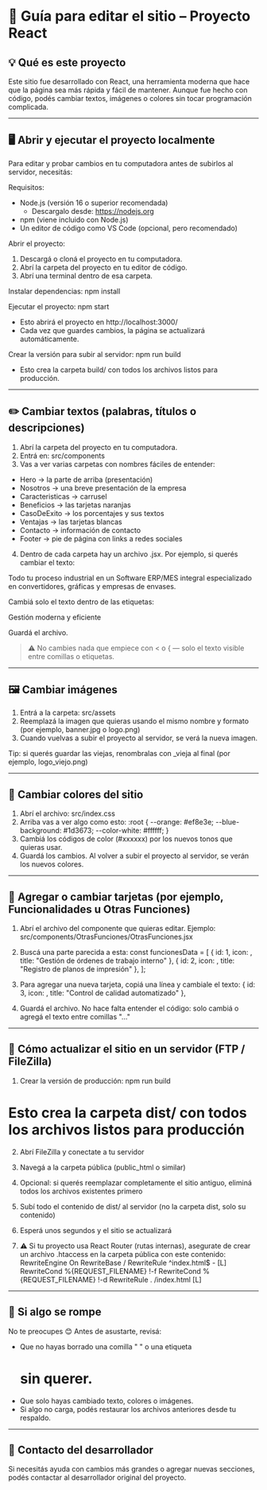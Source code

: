 # 🧭 Guía para editar el sitio – Proyecto React

## 💡 Qué es este proyecto
Este sitio fue desarrollado con React, una herramienta moderna que hace que la página sea más rápida y fácil de mantener.
Aunque fue hecho con código, podés cambiar textos, imágenes o colores sin tocar programación complicada.

---

## 🖥️ Abrir y ejecutar el proyecto localmente

Para editar y probar cambios en tu computadora antes de subirlos al servidor, necesitás:

Requisitos:
- Node.js (versión 16 o superior recomendada)
  - Descargalo desde: https://nodejs.org
- npm (viene incluido con Node.js)
- Un editor de código como VS Code (opcional, pero recomendado)

Abrir el proyecto:
1. Descargá o cloná el proyecto en tu computadora.
2. Abrí la carpeta del proyecto en tu editor de código.
3. Abrí una terminal dentro de esa carpeta.

Instalar dependencias:
npm install

Ejecutar el proyecto:
npm start
- Esto abrirá el proyecto en http://localhost:3000/
- Cada vez que guardes cambios, la página se actualizará automáticamente.

Crear la versión para subir al servidor:
npm run build
- Esto crea la carpeta build/ con todos los archivos listos para producción.

---

## ✏️ Cambiar textos (palabras, títulos o descripciones)

1. Abrí la carpeta del proyecto en tu computadora.
2. Entrá en: src/components
3. Vas a ver varias carpetas con nombres fáciles de entender:
- Hero → la parte de arriba (presentación)
- Nosotros → una breve presentación de la empresa
- Caracteristicas → carrusel
- Beneficios → las tarjetas naranjas
- CasoDeExito → los porcentajes y sus textos
- Ventajas → las tarjetas blancas
- Contacto → información de contacto
- Footer → pie de página con links a redes sociales

4. Dentro de cada carpeta hay un archivo .jsx.
Por ejemplo, si querés cambiar el texto:
<p>Todo tu proceso industrial en un Software ERP/MES integral especializado en convertidores, gráficas y empresas de envases.</p>
Cambiá solo el texto dentro de las etiquetas:
<p>Gestión moderna y eficiente</p>
Guardá el archivo.

> ⚠️ No cambies nada que empiece con < o { — solo el texto visible entre comillas o etiquetas.

---

## 🖼️ Cambiar imágenes

1. Entrá a la carpeta: src/assets
2. Reemplazá la imagen que quieras usando el mismo nombre y formato (por ejemplo, banner.jpg o logo.png)
3. Cuando vuelvas a subir el proyecto al servidor, se verá la nueva imagen.

Tip: si querés guardar las viejas, renombralas con _vieja al final (por ejemplo, logo_viejo.png)

---

## 🎨 Cambiar colores del sitio

1. Abrí el archivo: src/index.css
2. Arriba vas a ver algo como esto:
:root {
  --orange: #ef8e3e;
  --blue-background: #1d3673;
  --color-white: #ffffff;
}
3. Cambiá los códigos de color (#xxxxxx) por los nuevos tonos que quieras usar.
4. Guardá los cambios.
Al volver a subir el proyecto al servidor, se verán los nuevos colores.

---

## 🧩 Agregar o cambiar tarjetas (por ejemplo, Funcionalidades u Otras Funciones)

1. Abrí el archivo del componente que quieras editar.
Ejemplo: src/components/OtrasFunciones/OtrasFunciones.jsx

2. Buscá una parte parecida a esta:
const funcionesData = [
  { id: 1, icon: <FaRegLightbulb size={48} />, title: "Gestión de órdenes de trabajo interno" },
  { id: 2, icon: <BsBuildings size={48} />, title: "Registro de planos de impresión" },
];

3. Para agregar una nueva tarjeta, copiá una línea y cambiale el texto:
{ id: 3, icon: <FaClipboardCheck size={48} />, title: "Control de calidad automatizado" },

4. Guardá el archivo.
No hace falta entender el código: solo cambiá o agregá el texto entre comillas "..."

---

## 🚀 Cómo actualizar el sitio en un servidor (FTP / FileZilla)

1. Crear la versión de producción:
npm run build
# Esto crea la carpeta dist/ con todos los archivos listos para producción

2. Abrí FileZilla y conectate a tu servidor

3. Navegá a la carpeta pública (public_html o similar)

4. Opcional: si querés reemplazar completamente el sitio antiguo, eliminá todos los archivos existentes primero

5. Subí todo el contenido de dist/ al servidor (no la carpeta dist, solo su contenido)

6. Esperá unos segundos y el sitio se actualizará

7. ⚠️ Si tu proyecto usa React Router (rutas internas), asegurate de crear un archivo .htaccess en la carpeta pública con este contenido:
RewriteEngine On
RewriteBase /
RewriteRule ^index\.html$ - [L]
RewriteCond %{REQUEST_FILENAME} !-f
RewriteCond %{REQUEST_FILENAME} !-d
RewriteRule . /index.html [L]

---

## 🧯 Si algo se rompe

No te preocupes 😊
Antes de asustarte, revisá:

- Que no hayas borrado una comilla " " o una etiqueta <h1> sin querer.
- Que solo hayas cambiado texto, colores o imágenes.
- Si algo no carga, podés restaurar los archivos anteriores desde tu respaldo.

---

## 🤝 Contacto del desarrollador

Si necesitás ayuda con cambios más grandes o agregar nuevas secciones, podés contactar al desarrollador original del proyecto.